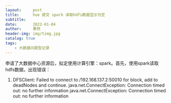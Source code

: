 ```yaml
---
layout:     post
title:      hue 提交 spark 读取hdfs数据显示为空
subtitle:   
date:       2022-01-04
author:     果然
header-img: img/timg.jpg
catalog: true
tags:
    - 大数据问题型记录
---
```


申请了大数据中心资源后，拟定使用计算引擎：spark。首先，使用spark读取hdfs数据，出现错误：
1. DFSClient: Failed to connect to /192.168.137.2:50010 for block, add to deadNodes and continue. java.net.ConnectException: Connection timed out: no further information
   java.net.ConnectException: Connection timed out: no further information
